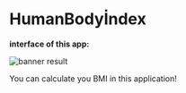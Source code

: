# HumanBodyİndex
**interface of this app:**

![banner result](https://github.com/Balakishi/HumanBodyIndex/blob/master/Interface%20of%20app.PNG)

You can calculate you BMI in this application!

